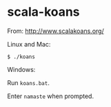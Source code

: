 # scala-koans  

From: http://www.scalakoans.org/

Linux and Mac:

```shell
$ ./koans
```

Windows:

Run `koans.bat`.


Enter `namaste` when prompted.
